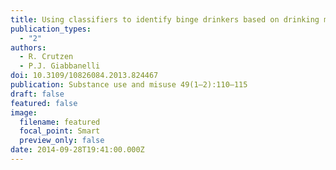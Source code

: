 ```yaml
---
title: Using classifiers to identify binge drinkers based on drinking motives
publication_types:
  - "2"
authors:
  - R. Crutzen
  - P.J. Giabbanelli
doi: 10.3109/10826084.2013.824467
publication: Substance use and misuse 49(1–2):110–115
draft: false
featured: false
image:
  filename: featured
  focal_point: Smart
  preview_only: false
date: 2014-09-28T19:41:00.000Z
---
```

